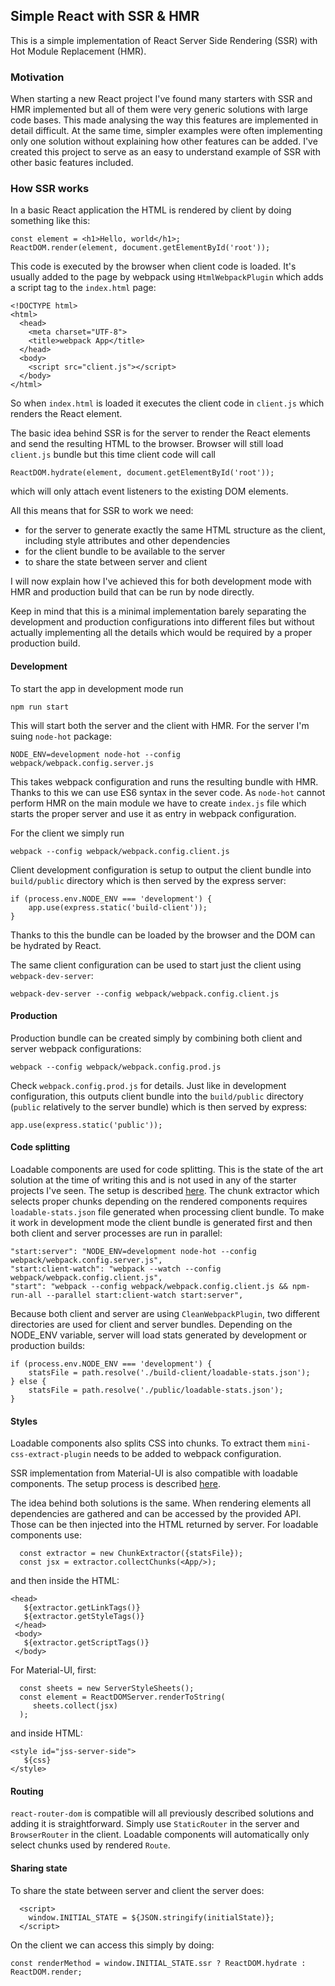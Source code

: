 ## Simple React with SSR & HMR

This is a simple implementation of React Server Side Rendering (SSR) with Hot Module Replacement (HMR).

### Motivation

When starting a new React project I've found many starters with SSR and HMR implemented but all of 
them were very generic solutions with large code bases. This made analysing the way this features are 
implemented in detail difficult. At the same time, simpler examples were often implementing only one solution
without explaining how other features can be added. I've created this project to serve as an easy to 
understand example of SSR with other basic features included. 

### How SSR works

In a basic React application the HTML is rendered by client by doing something like this:

    const element = <h1>Hello, world</h1>;
    ReactDOM.render(element, document.getElementById('root'));

This code is executed by the browser when client code is loaded. It's usually added to the page by
webpack using `HtmlWebpackPlugin` which adds a script tag to the `index.html` page:

    <!DOCTYPE html>
    <html>
      <head>
        <meta charset="UTF-8">
        <title>webpack App</title>
      </head>
      <body>
        <script src="client.js"></script>
      </body>
    </html>
So when `index.html` is loaded it executes the client code in `client.js` which renders the React element. 

The basic idea behind SSR is for the server to render the React elements and send the resulting
HTML to the browser. Browser will still load `client.js` bundle but this time client code will call

    ReactDOM.hydrate(element, document.getElementById('root'));
which will only attach event listeners to the existing DOM elements. 

All this means that for SSR to work we need:

- for the server to generate exactly the same HTML structure as the client, including style attributes 
and other dependencies
- for the client bundle to be available to the server 
- to share the state between server and client

I will now explain how I've achieved this for both development mode with HMR and production build that
can be run by node directly. 

Keep in mind that this is a minimal implementation barely separating the development and production 
configurations into different files but without actually implementing all the details which would be
required by a proper production build. 

#### Development 

To start the app in development mode run
    
    npm run start
This will start both the server and the client with HMR. For the server I'm suing `node-hot` package:

    NODE_ENV=development node-hot --config webpack/webpack.config.server.js
    
This takes webpack configuration and runs the resulting bundle with HMR. Thanks to this we can
use ES6 syntax in the sever code. As `node-hot` cannot perform HMR on the main module we have to create 
`index.js` file which starts the proper server and use it as entry in webpack configuration.

For the client we simply run 

    webpack --config webpack/webpack.config.client.js
Client development configuration is setup to output the client bundle into `build/public` directory
which is then served by the express server:

    if (process.env.NODE_ENV === 'development') {
        app.use(express.static('build-client'));
    }

Thanks to this the bundle can be loaded by the browser and the DOM can be hydrated by React.

The same client configuration can be used to start just the client using `webpack-dev-server`:

    webpack-dev-server --config webpack/webpack.config.client.js
    

#### Production

Production bundle can be created simply by combining both client and server webpack configurations:

    webpack --config webpack/webpack.config.prod.js
Check `webpack.config.prod.js` for details. Just like in development configuration, this outputs 
client bundle into the `build/public` directory (`public` relatively to the server bundle) which is 
then served by express:

    app.use(express.static('public'));

#### Code splitting

Loadable components are used for code splitting. This is the state of the art solution at the time
of writing this and is not used in any of the starter projects I've seen. The setup is described
[here](https://loadable-components.com/docs/server-side-rendering/). The chunk extractor which
selects proper chunks depending on the rendered components requires `loadable-stats.json` file
generated when processing client bundle. To make it work in development mode the client bundle is
generated first and then both client and server processes are run in parallel:

    "start:server": "NODE_ENV=development node-hot --config webpack/webpack.config.server.js",
    "start:client-watch": "webpack --watch --config webpack/webpack.config.client.js",
    "start": "webpack --config webpack/webpack.config.client.js && npm-run-all --parallel start:client-watch start:server",

Because both client and server are using `CleanWebpackPlugin`, two different directories are used for 
client and server bundles. Depending on the NODE_ENV variable, server will load stats generated 
by development or production builds:

    if (process.env.NODE_ENV === 'development') {
        statsFile = path.resolve('./build-client/loadable-stats.json');
    } else {
        statsFile = path.resolve('./public/loadable-stats.json');
    }

#### Styles

Loadable components also splits CSS into chunks. To extract them `mini-css-extract-plugin` needs to
be added to webpack configuration. 

SSR implementation from Material-UI is also compatible with loadable components. 
The setup process is described [here](https://material-ui.com/guides/server-rendering/).

The idea behind both solutions is the same. When rendering elements all dependencies are 
gathered and can be accessed by the provided API. Those can be then injected into the HTML returned
by server. For loadable components use:

      const extractor = new ChunkExtractor({statsFile});
      const jsx = extractor.collectChunks(<App/>);
and then inside the HTML:

    <head>
       ${extractor.getLinkTags()}
       ${extractor.getStyleTags()}
     </head>
     <body>
       ${extractor.getScriptTags()}
     </body>
      
For Material-UI, first:

      const sheets = new ServerStyleSheets();
      const element = ReactDOMServer.renderToString(
         sheets.collect(jsx)
      );

and inside HTML:

    <style id="jss-server-side">
       ${css}
    </style>
    
    
#### Routing

`react-router-dom` is compatible will all previously described solutions and adding it is 
straightforward. Simply use `StaticRouter` in the server and `BrowserRouter` in the client.
Loadable components will automatically only select chunks used by rendered `Route`. 
    
#### Sharing state

To share the state between server and client the server does:

      <script>
        window.INITIAL_STATE = ${JSON.stringify(initialState)};
      </script>
      
On the client we can access this simply by doing:
    
    const renderMethod = window.INITIAL_STATE.ssr ? ReactDOM.hydrate : ReactDOM.render;
